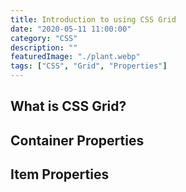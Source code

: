 ```yaml
---
title: Introduction to using CSS Grid
date: "2020-05-11 11:00:00"
category: "CSS"
description: ""
featuredImage: "./plant.webp"
tags: ["CSS", "Grid", "Properties"]
---
```


## What is CSS Grid?


## Container Properties


## Item Properties